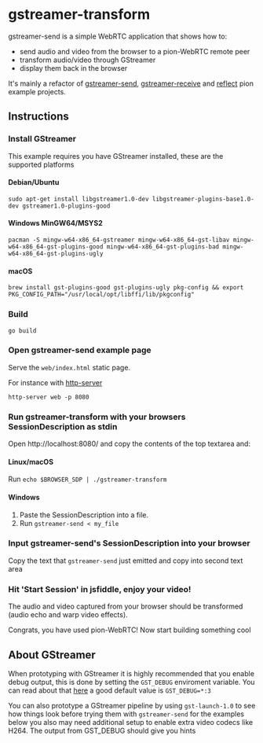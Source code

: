 # gstreamer-transform

gstreamer-send is a simple WebRTC application that shows how to:

- send audio and video from the browser to a pion-WebRTC remote peer
- transform audio/video through GStreamer
- display them back in the browser

It's mainly a refactor of [gstreamer-send](https://github.com/pion/example-webrtc-applications/tree/master/gstreamer-send), [gstreamer-receive](https://github.com/pion/example-webrtc-applications/tree/master/gstreamer-receive) and [reflect](https://github.com/pion/webrtc/tree/master/examples/reflect) pion example projects.

## Instructions

### Install GStreamer

This example requires you have GStreamer installed, these are the supported platforms

#### Debian/Ubuntu

`sudo apt-get install libgstreamer1.0-dev libgstreamer-plugins-base1.0-dev gstreamer1.0-plugins-good`

#### Windows MinGW64/MSYS2

`pacman -S mingw-w64-x86_64-gstreamer mingw-w64-x86_64-gst-libav mingw-w64-x86_64-gst-plugins-good mingw-w64-x86_64-gst-plugins-bad mingw-w64-x86_64-gst-plugins-ugly`

#### macOS

`brew install gst-plugins-good gst-plugins-ugly pkg-config && export PKG_CONFIG_PATH="/usr/local/opt/libffi/lib/pkgconfig"`

### Build

```
go build
```

### Open gstreamer-send example page

Serve the `web/index.html` static page.

For instance with [http-server](https://github.com/http-party/http-server)

```
http-server web -p 8080
```

### Run gstreamer-transform with your browsers SessionDescription as stdin

Open http://localhost:8080/ and copy the contents of the top textarea and:

#### Linux/macOS

Run `echo $BROWSER_SDP | ./gstreamer-transform`

#### Windows

1. Paste the SessionDescription into a file.
1. Run `gstreamer-send < my_file`

### Input gstreamer-send's SessionDescription into your browser

Copy the text that `gstreamer-send` just emitted and copy into second text area

### Hit 'Start Session' in jsfiddle, enjoy your video!

The audio and video captured from your browser should be transformed (audio echo and warp video effects).

Congrats, you have used pion-WebRTC! Now start building something cool

## About GStreamer

When prototyping with GStreamer it is highly recommended that you enable debug output, this is done by setting the `GST_DEBUG` enviroment variable.
You can read about that [here](https://gstreamer.freedesktop.org/data/doc/gstreamer/head/gstreamer/html/gst-running.html) a good default value is `GST_DEBUG=*:3`

You can also prototype a GStreamer pipeline by using `gst-launch-1.0` to see how things look before trying them with `gstreamer-send` for the examples below you
also may need additional setup to enable extra video codecs like H264. The output from GST_DEBUG should give you hints
